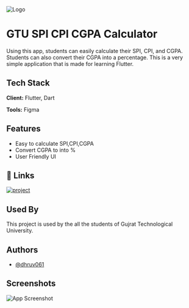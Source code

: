 
![Logo](https://dev-to-uploads.s3.amazonaws.com/uploads/articles/th5xamgrr6se0x5ro4g6.png)


# GTU SPI CPI CGPA Calculator

Using this app, students can easily calculate their SPI, CPI, and CGPA. Students can also convert their CGPA into a percentage. This is a very simple application that is made for learning Flutter.



## Tech Stack

**Client:** Flutter, Dart


**Tools:** Figma 


## Features

- Easy to calculate SPI,CPI,CGPA
- Convert CGPA to into %
- User Friendly UI






## 🔗 Links
[![project](https://img.shields.io/badge/Marks-Calculator-000?style=for-the-badge&logo=ko-fi&logoColor=white)](https://play.google.com/store/apps/details?id=com.DhruvMavani.MarksCalculator)



## Used By

This project is used by the all the students of Gujrat Technological University.




## Authors

- [@dhruv061](https://github.com/dhruv061)


## Screenshots

![App Screenshot](https://drive.google.com/filed1sD8OYFBL6Xtx8grlCrOj_tbuiCe7Csvq/view?usp=share_link)

